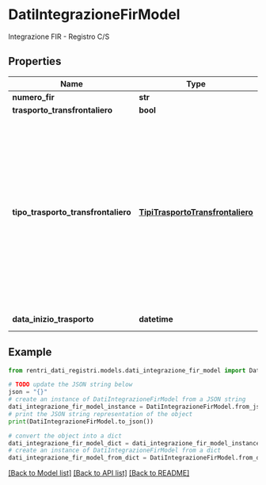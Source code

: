 # DatiIntegrazioneFirModel

Integrazione FIR - Registro C/S

## Properties

Name | Type | Description | Notes
------------ | ------------- | ------------- | -------------
**numero_fir** | **str** | Numero formulario | [optional] 
**trasporto_transfrontaliero** | **bool** | Trasporto transfrontaliero | [optional] 
**tipo_trasporto_transfrontaliero** | [**TipiTrasportoTransfrontaliero**](TipiTrasportoTransfrontaliero.md) | Tipo trasporto transfrontaliero.  Richiesto solamente se trasporto_transfrontaliero è uguale a true. Vedi API di codifica: &lt;i&gt;GET /codifiche/v1.0/tipi-trasporto-transfrontaliero&lt;/i&gt;&lt;p&gt;Valori ammessi:&lt;ul style&#x3D;\&quot;margin:0\&quot;&gt;&lt;li&gt;&lt;i&gt;DM&lt;/i&gt; - Documento di movimento (Allegato I-B  al Regolamento 1013/06)&lt;/li&gt;&lt;li&gt;&lt;i&gt;DA&lt;/i&gt; - Documento di accompagnamento (Allegato VII – al Regolamento 1013/06)&lt;/li&gt;&lt;/ul&gt;&lt;/p&gt; | [optional] 
**data_inizio_trasporto** | **datetime** | Data inizio trasporto (formato ISO 8601 UTC) | [optional] 

## Example

```python
from rentri_dati_registri.models.dati_integrazione_fir_model import DatiIntegrazioneFirModel

# TODO update the JSON string below
json = "{}"
# create an instance of DatiIntegrazioneFirModel from a JSON string
dati_integrazione_fir_model_instance = DatiIntegrazioneFirModel.from_json(json)
# print the JSON string representation of the object
print(DatiIntegrazioneFirModel.to_json())

# convert the object into a dict
dati_integrazione_fir_model_dict = dati_integrazione_fir_model_instance.to_dict()
# create an instance of DatiIntegrazioneFirModel from a dict
dati_integrazione_fir_model_from_dict = DatiIntegrazioneFirModel.from_dict(dati_integrazione_fir_model_dict)
```
[[Back to Model list]](../README.md#documentation-for-models) [[Back to API list]](../README.md#documentation-for-api-endpoints) [[Back to README]](../README.md)


